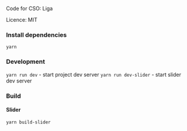 Code for CSO: Liga

Licence: MIT

### Install dependencies
`yarn`

### Development
`yarn run dev` - start project dev server
`yarn run dev-slider` - start slider dev server

### Build
#### Slider
`yarn build-slider`
